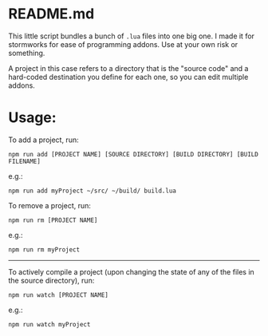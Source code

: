 # README.md

This little script bundles a bunch of `.lua` files into one big one. I made it for stormworks for ease of programming addons. Use at your own risk or something.

A project in this case refers to a directory that is the "source code" and a hard-coded destination you define for each one, so you can edit multiple addons.

# Usage:

To add a project, run:

```
npm run add [PROJECT NAME] [SOURCE DIRECTORY] [BUILD DIRECTORY] [BUILD FILENAME]
```

e.g.:
```
npm run add myProject ~/src/ ~/build/ build.lua
```

To remove a project, run:
```
npm run rm [PROJECT NAME]
```

e.g.:
```
npm run rm myProject
```

___

To actively compile a project (upon changing the state of any of the files in the source directory), run:
```
npm run watch [PROJECT NAME]
```

e.g.:
```
npm run watch myProject
```